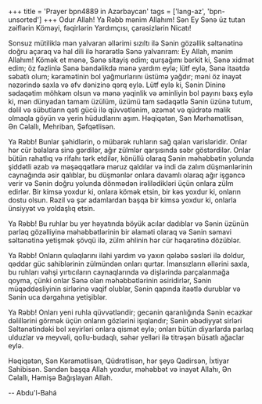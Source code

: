 +++
title = 'Prayer bpn4889 in Azərbaycan'
tags = ['lang-az', 'bpn-unsorted']
+++
Odur Allah! Ya Rəbb mənim Allahım! Sən Ey Sənə üz tutan zəiflərin Köməyi, fəqirlərin Yardımçısı, çarəsizlərin Nicatı!

Sonsuz mütiliklə mən yalvaran əllərimi sızıltı ilə Sənin gözəllik səltənətinə doğru açaraq və hal dili ilə hərarətlə Sənə yalvarıram: Ey Allah, mənim Allahım! Kömək et mənə, Sənə sitayiş edim; qurşağımı bərkit ki, Sənə xidmət edim; öz fəzlinlə Sənə bəndəlikdə mənə yardım eylə; lütf eylə, Sənə itaətdə səbatlı olum; kəramətinin bol yağmurlarını üstümə yağdır; məni öz inayət nəzərində saxla və əfv dənizinə qərq eylə. Lütf eylə ki, Sənin Dininə sədaqətim möhkəm olsun və mənə yəqinlik və əminliyin bol payını bəxş eylə ki, mən dünyadan tamam üzülüm, üzümü tam sədaqətlə Sənin üzünə tutum, dəlil və sübutların qəti gücü ilə qüvvətlənim, əzəmət və qüdrətə malik olmaqla göyün və yerin hüdudlarını aşım. Həqiqətən, Sən Mərhəmətlisən, Ən Cəlallı, Mehriban, Şəfqətlisən.

Ya Rəbb! Bunlar şəhidlərin, o mübarək ruhların sağ qalan varisləridir. Onlar hər cür bəlalara sinə gərdilər, ağır zülmlər qarşısında səbr göstərdilər. Onlar bütün rahatlıq və rifahı tərk etdilər, könüllü olaraq Sənin məhəbbətin yolunda şiddətli əzab və məşəqqətlərə məruz qaldılar və indi də zalım düşmənlərinin caynağında əsir qalıblar, bu düşmənlər onlara davamlı olaraq ağır işgəncə verir və Sənin doğru yolunda dönmədən irəlilədikləri üçün onlara zülm edirlər. Bir kimsə yoxdur ki, onlara kömək etsin, bir kəs yoxdur ki, onların dostu olsun. Rəzil və şər adamlardan başqa bir kimsə yoxdur ki, onlarla ünsiyyət və yoldaşlıq etsin.

Ya Rəbb! Bu ruhlar bu yer həyatında böyük acılar dadıblar və Sənin üzünün parlaq gözəlliyinə məhəbbətlərinin bir əlaməti olaraq və Sənin səmavi səltənətinə yetişmək şövqü ilə, zülm əhlinin hər cür həqarətinə dözüblər.

Ya Rəbb! Onların qulaqlarını ilahi yardım və yaxın qələbə səsləri ilə doldur, qəddar güc sahiblərinin zülmündən onları qurtar. İmansızların əllərini saxla, bu ruhları vəhşi yırtıcıların caynaqlarında və dişlərində parçalanmağa qoyma, çünki onlar Sənə olan məhəbbətlərinin əsiridirlər, Sənin müqəddəsliyinin sirlərinə vaqif olublar, Sənin qapında itaətlə durublar və Sənin uca dərgahına yetişiblər.

Ya Rəbb! Onları yeni ruhla qüvvətləndir; gecənin qaranlığında Sənin ecazkar dəlillərini görmək üçün onların gözlərini işıqlandır; Sənin əbədiyyət sirləri Səltənətindəki bol xeyirləri onlara qismət eylə; onları bütün diyarlarda parlaq ulduzlar və meyvəli, qollu-budaqlı, səhər yelləri ilə titrəşən büsatlı ağaclar eylə.

Həqiqətən, Sən Kəramətlisən, Qüdrətlisən, hər şeyə Qadirsən, İxtiyar Sahibisən. Səndən başqa Allah yoxdur, məhəbbət və inayət Allahı, Ən Cəlallı, Həmişə Bağışlayan Allah.

-- Abdu'l-Bahá
